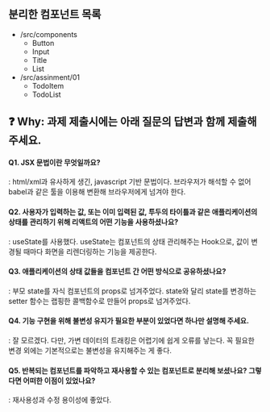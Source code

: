 ## 분리한 컴포넌트 목록
- /src/components
  - Button
  - Input
  - Title
  - List
- /src/assinment/01
  - TodoItem
  - TodoList

## ❓ Why: 과제 제출시에는 아래 질문의 답변과 함께 제출해주세요.
#### Q1. JSX 문법이란 무엇일까요?
: html/xml과 유사하게 생긴, javascript 기반 문법이다.
브라우저가 해석할 수 없어 babel과 같은 툴을 이용해 변환해 브라우저에게 넘겨야 한다.

#### Q2. 사용자가 입력하는 값, 또는 이미 입력된 값, 투두의 타이틀과 같은 애플리케이션의 상태를 관리하기 위해 리액트의 어떤 기능을 사용하셨나요?
: useState를 사용했다. useState는 컴포넌트의 상태 관리해주는 Hook으로, 값이 변경될 때마다 화면을 리렌더링하는 기능을 제공한다.

#### Q3. 애플리케이션의 상태 값들을 컴포넌트 간 어떤 방식으로 공유하셨나요?
: 부모 state를 자식 컴포넌트의 props로 넘겨주었다. state와 달리 state를 변경하는 setter 함수는 랩핑한 콜백함수로 만들어 props로 넘겨주었다.

#### Q4. 기능 구현을 위해 불변성 유지가 필요한 부분이 있었다면 하나만 설명해 주세요.
: 잘 모르겠다. 다만, 가변 데이터의 트래킹은 어렵기에 쉽게 오류를 낳는다. 꼭 필요한 변경 외에는 기본적으로는 불변성을 유지해주는 게 좋다.

#### Q5. 반복되는 컴포넌트를 파악하고 재사용할 수 있는 컴포넌트로 분리해 보셨나요? 그렇다면 어떠한 이점이 있었나요?
: 재사용성과 수정 용이성에 좋았다.
